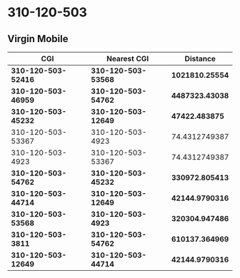 # 310-120-503
## Virgin Mobile


| CGI | Nearest CGI | Distance |
|-----|-------------|----------|
| **310-120-503-52416** | **310-120-503-53568** | **1021810.25554** |
| **310-120-503-46959** | **310-120-503-54762** | **4487323.43038** |
| **310-120-503-45232** | **310-120-503-12649** | **47422.483875** |
| 310-120-503-53367 | 310-120-503-4923 | 74.4312749387 |
| 310-120-503-4923 | 310-120-503-53367 | 74.4312749387 |
| **310-120-503-54762** | **310-120-503-45232** | **330972.805413** |
| **310-120-503-44714** | **310-120-503-12649** | **42144.9790316** |
| **310-120-503-53568** | **310-120-503-4923** | **320304.947486** |
| **310-120-503-3811** | **310-120-503-54762** | **610137.364969** |
| **310-120-503-12649** | **310-120-503-44714** | **42144.9790316** |
